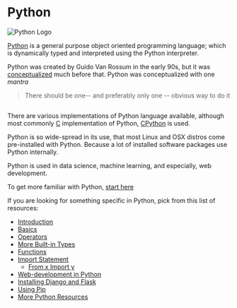 # Python

![Python Logo](https://cloud.githubusercontent.com/assets/5607371/13463975/cc18b26e-e0b4-11e5-8a52-e1123a8871b6.png)

[Python](https://www.python.org/) is a general purpose object oriented programming language; which is dynamically typed and interpreted using the Python interpreter.

Python was created by Guido Van Rossum in the early 90s, but it was [conceptualized](https://en.wikipedia.org/wiki/History_of_Python) much before that. Python was conceptualized with one _mantra_

> There should be one-- and preferably only one -- obvious way to do it

##  

There are various implementations of Python language available, although most commonly [C](https://en.wikipedia.org/wiki/C_(programming_language)) implementation of Python, [CPython](https://github.com/python/cpython) is used.

Python is so wide-spread in its use, that most Linux and OSX distros come pre-installed with Python. Because a lot of installed software packages use Python internally.

Python is used in data science, machine learning, and especially, web development.

To get more familiar with Python, [start here](Python-Introduction)

If you are looking for something specific in Python, pick from this list of resources:

- [Introduction](Python-Introduction)
- [Basics](Python-Basics)
- [Operators](Python-Operators)
- [More Built-in Types](Python-More-Builtin-Types)
- [Functions](Python-Functions)
- [Import Statement](Python-Import-Statements)
  - [From x Import y](Python-From-X-Import-Y)
- [Web-development in Python](Web-Development-in-Python)
- [Installing Django and Flask](Install-Django-Flask)
- [Using Pip](Python-Using-Pip)
- [More Python Resources](Python-Resources)
